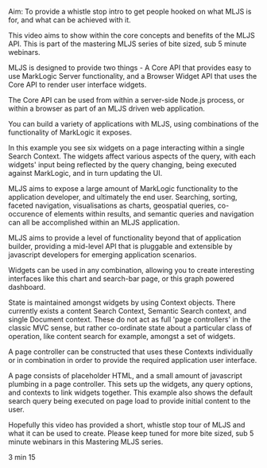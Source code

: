 
Aim: To provide a whistle stop intro to get people hooked on what MLJS is for, and what can be achieved with it.

This video aims to show within the core concepts and benefits of the MLJS API. This is part of the mastering MLJS series of bite sized, sub 5 minute webinars.

MLJS is designed to provide two things - A Core API that provides easy to use MarkLogic Server functionality, and a Browser Widget API that uses the Core API to render user interface widgets.

The Core API can be used from within a server-side Node.js process, or within a browser as part of an MLJS driven web application.

You can build a variety of applications with MLJS, using combinations of the functionality of MarkLogic it exposes.

In this example you see six widgets on a page interacting within a single Search Context. The widgets affect various aspects of the query, with each widgets' input being reflected by the query changing, being executed against MarkLogic, and in turn updating the UI.

MLJS aims to expose a large amount of MarkLogic functionality to the application developer, and ultimately the end user. Searching, sorting, faceted navigation, visualisations as charts, geospatial queries, co-occurence of elements within results, and semantic queries and navigation can all be accomplished within an MLJS application.

MLJS aims to provide a level of functionality beyond that of application builder, providing a mid-level API that is pluggable and extensible by javascript developers for emerging application scenarios.

Widgets can be used in any combination, allowing you to create interesting interfaces like this chart and search-bar page, or this graph powered dashboard.

State is maintained amongst widgets by using Context objects. There currently exists a content Search Context, Semantic Search context, and single Document context. These do not act as full 'page controllers' in the classic MVC sense, but rather co-ordinate state about a particular class of operation, like content search for example, amongst a set of widgets. 

A page controller can be constructed that uses these Contexts individually or in combination in order to provide the required application user interface.

A page consists of placeholder HTML, and a small amount of javascript plumbing in a page controller. This sets up the widgets, any query options, and contexts to link widgets together. This example also shows the default search query being executed on page load to provide initial content to the user.

Hopefully this video has provided a short, whistle stop tour of MLJS and what it can be used to create. Please keep tuned for more bite sized, sub 5 minute webinars in this Mastering MLJS series.

3 min 15
